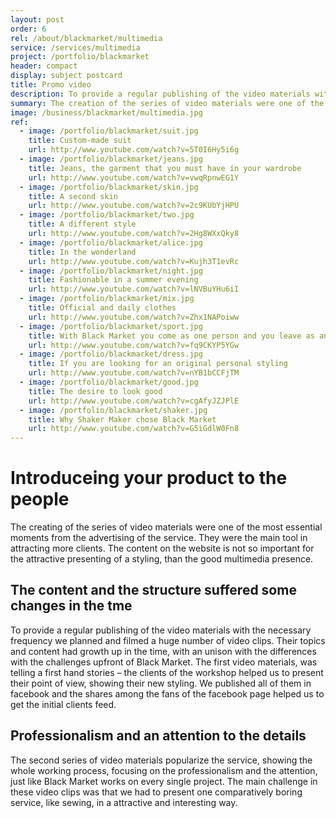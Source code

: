 ```yaml
---
layout: post
order: 6
rel: /about/blackmarket/multimedia
service: /services/multimedia
project: /portfolio/blackmarket
header: compact
display: subject postcard
title: Promo video
description: To provide a regular publishing of the video materials with the necessary frequency we planned and filmed a huge number of video clips.
summary: The creation of the series of video materials were one of the most essential moments from the advertising of the service. They were the main tool in attracting more clients. The content on the website is not so important for the attractive presenting of a styling, than the good multimedia presence.
image: /business/blackmarket/multimedia.jpg
ref:
  - image: /portfolio/blackmarket/suit.jpg
    title: Custom-made suit
    url: http://www.youtube.com/watch?v=5T0I6Hy5i6g
  - image: /portfolio/blackmarket/jeans.jpg
    title: Jeans, the garment that you must have in your wardrobe
    url: http://www.youtube.com/watch?v=vwqRpnwEG1Y
  - image: /portfolio/blackmarket/skin.jpg
    title: A second skin
    url: http://www.youtube.com/watch?v=2c9KUbYjHPU
  - image: /portfolio/blackmarket/two.jpg
    title: A different style
    url: http://www.youtube.com/watch?v=2Hg8WXxQky8
  - image: /portfolio/blackmarket/alice.jpg
    title: In the wonderland
    url: http://www.youtube.com/watch?v=Kujh3T1evRc
  - image: /portfolio/blackmarket/night.jpg
    title: Fashionable in a summer evening
    url: http://www.youtube.com/watch?v=lNVBuYHu6iI
  - image: /portfolio/blackmarket/mix.jpg
    title: Official and daily clothes
    url: http://www.youtube.com/watch?v=Zhx1NAPoiww
  - image: /portfolio/blackmarket/sport.jpg
    title: With Black Market you come as one person and you leave as another
    url: http://www.youtube.com/watch?v=fq9CKYP5YGw
  - image: /portfolio/blackmarket/dress.jpg
    title: If you are looking for an original personal styling
    url: http://www.youtube.com/watch?v=nYB1bCCFjTM
  - image: /portfolio/blackmarket/good.jpg
    title: The desire to look good
    url: http://www.youtube.com/watch?v=cgAfyJZJPlE
  - image: /portfolio/blackmarket/shaker.jpg
    title: Why Shaker Maker chose Black Market
    url: http://www.youtube.com/watch?v=G5iGdlW0Fn8
---
```

# Introduceing your product to the people
The creating of the series of video materials were one of the most essential moments from the advertising of the service. They were the main tool in attracting more clients. The content on the website is not so important for the attractive presenting of a styling, than the good multimedia presence.

## The content and the structure suffered some changes in the tme
To provide a regular publishing of the video materials with the necessary frequency we planned and filmed a huge number of video clips. Their topics and content had growth up in the time, with an unison with the differences with the challenges upfront of Black Market. The first video materials, was telling a first hand stories – the clients of the workshop helped us to present their point of view, showing their new styling. We published all of them in facebook and the shares among the fans of the facebook page helped us to get the initial clients feed. 

## Professionalism and an attention to the details
The second series of video materials popularize the service, showing the whole working process, focusing on the professionalism and the attention, just like Black Market works on every single project. The main challenge in these video clips was that we had to present one comparatively boring service, like sewing, in a attractive and interesting way.
